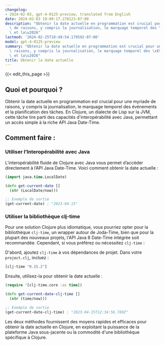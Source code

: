 ```yaml
---
changelog:
- 2024-02-03, gpt-4-0125-preview, translated from English
date: 2024-02-03 19:09:17.278123-07:00
description: "Obtenir la date actuelle en programmation est crucial pour une myriade\
  \ de raisons, y compris la journalisation, le marquage temporel des \xE9v\xE9nements\
  \ et la\u2026"
lastmod: '2024-02-25T18:49:54.179592-07:00'
model: gpt-4-0125-preview
summary: "Obtenir la date actuelle en programmation est crucial pour une myriade de\
  \ raisons, y compris la journalisation, le marquage temporel des \xE9v\xE9nements\
  \ et la\u2026"
title: Obtenir la date actuelle
---
```


{{< edit_this_page >}}

## Quoi et pourquoi ?
Obtenir la date actuelle en programmation est crucial pour une myriade de raisons, y compris la journalisation, le marquage temporel des événements et la planification des tâches. En Clojure, un dialecte de Lisp sur la JVM, cette tâche tire parti des capacités d'interopérabilité avec Java, permettant un accès simple à la riche API Java Date-Time.

## Comment faire :

### Utiliser l’Interopérabilité avec Java
L’interopérabilité fluide de Clojure avec Java vous permet d’accéder directement à l’API Java Date-Time. Voici comment obtenir la date actuelle :

```clojure
(import java.time.LocalDate)

(defn get-current-date []
  (str (LocalDate/now)))

;; Exemple de sortie
(get-current-date) ; "2023-04-15"
```

### Utiliser la bibliothèque clj-time
Pour une solution Clojure plus idiomatique, vous pourriez opter pour la bibliothèque `clj-time`, un wrapper autour de Joda-Time, bien que pour la plupart des nouveaux projets, l'API Java 8 Date-Time intégrée soit recommandée. Cependant, si vous préférez ou nécessitez `clj-time` :

D'abord, ajoutez `clj-time` à vos dépendances de projet. Dans votre `project.clj`, incluez :

```clojure
[clj-time "0.15.2"]
```

Ensuite, utilisez-la pour obtenir la date actuelle :

```clojure
(require '[clj-time.core :as time])

(defn get-current-date-clj-time []
  (str (time/now)))

;; Exemple de sortie
(get-current-date-clj-time) ; "2023-04-15T12:34:56.789Z"
```

Les deux méthodes fournissent des moyens rapides et efficaces pour obtenir la date actuelle en Clojure, en exploitant la puissance de la plateforme Java sous-jacente ou la commodité d'une bibliothèque spécifique à Clojure.
